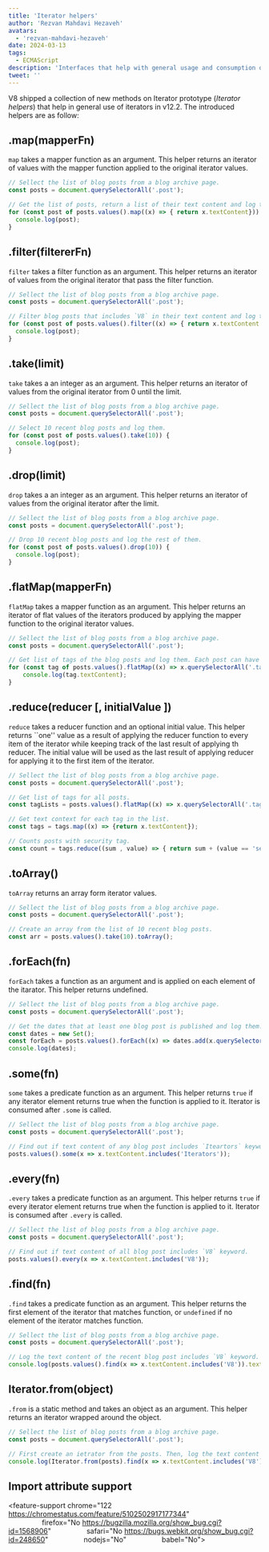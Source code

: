 ```yaml
---
title: 'Iterator helpers'
author: 'Rezvan Mahdavi Hezaveh'
avatars:
  - 'rezvan-mahdavi-hezaveh'
date: 2024-03-13
tags:
  - ECMAScript
description: 'Interfaces that help with general usage and consumption of iterators.'
tweet: ''
---
```


V8 shipped a collection of new methods on Iterator prototype (*Iterator helpers*) that help in general use of iterators in v12.2. The introduced helpers are as follow:


## .map(mapperFn)

`map` takes a mapper function as an argument. This helper returns an iterator of values with the mapper function applied to the original iterator values.

```javascript
// Sellect the list of blog posts from a blog archive page.
const posts = document.querySelectorAll('.post');

// Get the list of posts, return a list of their text content and log them.
for (const post of posts.values().map((x) => { return x.textContent})) {
  console.log(post);
}
```

## .filter(filtererFn)

`filter` takes a filter function as an argument. This helper returns an iterator of values from the original iterator that pass the filter function.

```javascript
// Sellect the list of blog posts from a blog archive page.
const posts = document.querySelectorAll('.post');

// Filter blog posts that includes `V8` in their text content and log them.
for (const post of posts.values().filter((x) => { return x.textContent.includes('V8')})) {
  console.log(post);
} 
```

## .take(limit)

`take` takes a an integer as an argument. This helper returns an iterator of values from the original iterator from 0 until the limit.

```javascript
// Sellect the list of blog posts from a blog archive page.
const posts = document.querySelectorAll('.post');

// Select 10 recent blog posts and log them.
for (const post of posts.values().take(10)) {
  console.log(post);
}
```

## .drop(limit)

`drop` takes a an integer as an argument. This helper returns an iterator of values from the original iterator after the limit.

```javascript
// Sellect the list of blog posts from a blog archive page.
const posts = document.querySelectorAll('.post');

// Drop 10 recent blog posts and log the rest of them.
for (const post of posts.values().drop(10)) {
  console.log(post);
}
```

## .flatMap(mapperFn)

`flatMap` takes a mapper function as an argument. This helper returns an iterator of flat values of the iterators produced by applying the mapper function to the original iterator values.

```javascript
// Sellect the list of blog posts from a blog archive page.
const posts = document.querySelectorAll('.post');

// Get list of tags of the blog posts and log them. Each post can have more than one tag.
for (const tag of posts.values().flatMap((x) => x.querySelectorAll('.tag').values())) {
    console.log(tag.textContent);
}
```

## .reduce(reducer [, initialValue ])

`reduce` takes a reducer function and an optional initial value. This helper returns ``one'' value as a result of applying the reducer function to every item of the iterator while keeping track of the last result of applying th reducer. The initial value will be used as the last result of applying reducer for applying it to the first item of the iterator.

```javascript
// Sellect the list of blog posts from a blog archive page.
const posts = document.querySelectorAll('.post');

// Get list of tags for all posts.
const tagLists = posts.values().flatMap((x) => x.querySelectorAll('.tag').values());

// Get text context for each tag in the list.
const tags = tags.map((x) => {return x.textContent});

// Counts posts with security tag.
const count = tags.reduce((sum , value) => { return sum + (value == 'security' ? 1: 0);}, 0);
```

## .toArray()
`toArray` returns an array form iterator values. 

```javascript
// Sellect the list of blog posts from a blog archive page.
const posts = document.querySelectorAll('.post');

// Create an array from the list of 10 recent blog posts.
const arr = posts.values().take(10).toArray();
```

## .forEach(fn)
`forEach` takes a function as an argument and is applied on each element of the itarator. This helper returns undefined.

```javascript
// Sellect the list of blog posts from a blog archive page.
const posts = document.querySelectorAll('.post');

// Get the dates that at least one blog post is published and log them.
const dates = new Set();
const forEach = posts.values().forEach((x) => dates.add(x.querySelector('time')));
console.log(dates);
```

## .some(fn)
`some` takes a predicate function as an argument. This helper returns `true` if any iterator element returns true when the function is applied to it. Iterator is consumed after `.some` is called.

```javascript
// Sellect the list of blog posts from a blog archive page.
const posts = document.querySelectorAll('.post');

// Find out if text content of any blog post includes `Iteartors` keyword.
posts.values().some(x => x.textContent.includes('Iterators'));
```

## .every(fn)
`.every` takes a predicate function as an argument. This helper returns `true` if every iterator element returns true when the function is applied to it. Iterator is consumed after `.every` is called.

```javascript
// Sellect the list of blog posts from a blog archive page.
const posts = document.querySelectorAll('.post');

// Find out if text content of all blog post includes `V8` keyword.
posts.values().every(x => x.textContent.includes('V8'));
```

## .find(fn)
`.find` takes a predicate function as an argument. This helper returns the first element of the iterator that matches function, or `undefined` if no element of the iterator matches function.

```javascript
// Sellect the list of blog posts from a blog archive page.
const posts = document.querySelectorAll('.post');

// Log the text content of the recent blog post includes `V8` keyword.
console.log(posts.values().find(x => x.textContent.includes('V8')).textContent);
```

## Iterator.from(object)
`.from` is a static method and takes an object as an argument. This helper returns an iterator wrapped around the object.

```javascript
// Sellect the list of blog posts from a blog archive page.
const posts = document.querySelectorAll('.post');

// First create an ietrator from the posts. Then, log the text content of the recent blog post includes `V8` keyword.
console.log(Iterator.from(posts).find(x => x.textContent.includes('V8')).textContent);
```

## Import attribute support

<feature-support chrome="122 https://chromestatus.com/feature/5102502917177344"
                 firefox="No https://bugzilla.mozilla.org/show_bug.cgi?id=1568906"
                 safari="No https://bugs.webkit.org/show_bug.cgi?id=248650" 
                 nodejs="No"
                 babel="No"></feature-support>
